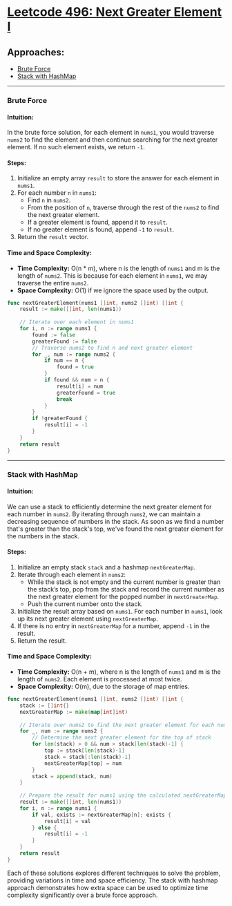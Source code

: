 # [Leetcode 496: Next Greater Element I](https://leetcode.com/problems/next-greater-element-i/)

## Approaches:
- [Brute Force](#brute-force)
- [Stack with HashMap](#stack-with-hashmap)

---

### Brute Force

#### Intuition:
In the brute force solution, for each element in `nums1`, you would traverse `nums2` to find the element and then continue searching for the next greater element. If no such element exists, we return `-1`.

#### Steps:
1. Initialize an empty array `result` to store the answer for each element in `nums1`.
2. For each number `n` in `nums1`:
   - Find `n` in `nums2`.
   - From the position of `n`, traverse through the rest of the `nums2` to find the next greater element.
   - If a greater element is found, append it to `result`.
   - If no greater element is found, append `-1` to `result`.
3. Return the `result` vector.

#### Time and Space Complexity:
- **Time Complexity:** O(n * m), where n is the length of `nums1` and m is the length of `nums2`. This is because for each element in `nums1`, we may traverse the entire `nums2`.
- **Space Complexity:** O(1) if we ignore the space used by the output.

```go
func nextGreaterElement(nums1 []int, nums2 []int) []int {
    result := make([]int, len(nums1))
    
    // Iterate over each element in nums1
    for i, n := range nums1 {
        found := false
        greaterFound := false
        // Traverse nums2 to find n and next greater element
        for _, num := range nums2 {
            if num == n {
                found = true
            }
            if found && num > n {
                result[i] = num
                greaterFound = true
                break
            }
        }
        if !greaterFound {
            result[i] = -1
        }
    }
    return result
}
```

---

### Stack with HashMap

#### Intuition:
We can use a stack to efficiently determine the next greater element for each number in `nums2`. By iterating through `nums2`, we can maintain a decreasing sequence of numbers in the stack. As soon as we find a number that's greater than the stack's top, we've found the next greater element for the numbers in the stack.

#### Steps:
1. Initialize an empty stack `stack` and a hashmap `nextGreaterMap`.
2. Iterate through each element in `nums2`:
   - While the stack is not empty and the current number is greater than the stack’s top, pop from the stack and record the current number as the next greater element for the popped number in `nextGreaterMap`.
   - Push the current number onto the stack.
3. Initialize the result array based on `nums1`. For each number in `nums1`, look up its next greater element using `nextGreaterMap`.
4. If there is no entry in `nextGreaterMap` for a number, append `-1` in the result.
5. Return the result.

#### Time and Space Complexity:
- **Time Complexity:** O(n + m), where n is the length of `nums1` and m is the length of `nums2`. Each element is processed at most twice.
- **Space Complexity:** O(m), due to the storage of map entries.

```go
func nextGreaterElement(nums1 []int, nums2 []int) []int {
    stack := []int{}
    nextGreaterMap := make(map[int]int)
    
    // Iterate over nums2 to find the next greater element for each number
    for _, num := range nums2 {
        // Determine the next greater element for the top of stack
        for len(stack) > 0 && num > stack[len(stack)-1] {
            top := stack[len(stack)-1]
            stack = stack[:len(stack)-1]
            nextGreaterMap[top] = num
        }
        stack = append(stack, num)
    }
    
    // Prepare the result for nums1 using the calculated nextGreaterMap
    result := make([]int, len(nums1))
    for i, n := range nums1 {
        if val, exists := nextGreaterMap[n]; exists {
            result[i] = val
        } else {
            result[i] = -1
        }
    }
    return result
}
```

Each of these solutions explores different techniques to solve the problem, providing variations in time and space efficiency. The stack with hashmap approach demonstrates how extra space can be used to optimize time complexity significantly over a brute force approach.

